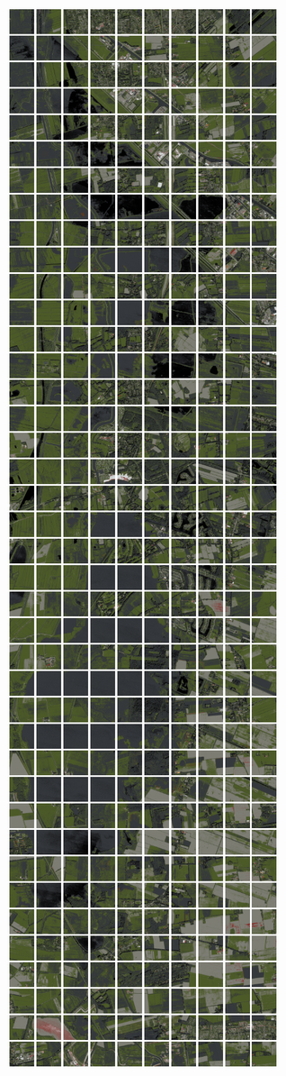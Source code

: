 <html>
<div>
<img src="https://github.com/HakkaTjakka/NL_TILE_MAP/blob/main/18/648/-1064/r.6480.-10640.png" height="44" width="44">
<img src="https://github.com/HakkaTjakka/NL_TILE_MAP/blob/main/18/648/-1064/r.6481.-10640.png" height="44" width="44">
<img src="https://github.com/HakkaTjakka/NL_TILE_MAP/blob/main/18/648/-1064/r.6482.-10640.png" height="44" width="44">
<img src="https://github.com/HakkaTjakka/NL_TILE_MAP/blob/main/18/648/-1064/r.6483.-10640.png" height="44" width="44">
<img src="https://github.com/HakkaTjakka/NL_TILE_MAP/blob/main/18/648/-1064/r.6484.-10640.png" height="44" width="44">
<img src="https://github.com/HakkaTjakka/NL_TILE_MAP/blob/main/18/648/-1064/r.6485.-10640.png" height="44" width="44">
<img src="https://github.com/HakkaTjakka/NL_TILE_MAP/blob/main/18/648/-1064/r.6486.-10640.png" height="44" width="44">
<img src="https://github.com/HakkaTjakka/NL_TILE_MAP/blob/main/18/648/-1064/r.6487.-10640.png" height="44" width="44">
<img src="https://github.com/HakkaTjakka/NL_TILE_MAP/blob/main/18/648/-1064/r.6488.-10640.png" height="44" width="44">
<img src="https://github.com/HakkaTjakka/NL_TILE_MAP/blob/main/18/648/-1064/r.6489.-10640.png" height="44" width="44">
<img src="https://github.com/HakkaTjakka/NL_TILE_MAP/blob/main/18/649/-1064/r.6490.-10640.png" height="44" width="44">
<img src="https://github.com/HakkaTjakka/NL_TILE_MAP/blob/main/18/649/-1064/r.6491.-10640.png" height="44" width="44">
<img src="https://github.com/HakkaTjakka/NL_TILE_MAP/blob/main/18/649/-1064/r.6492.-10640.png" height="44" width="44">
<img src="https://github.com/HakkaTjakka/NL_TILE_MAP/blob/main/18/649/-1064/r.6493.-10640.png" height="44" width="44">
<img src="https://github.com/HakkaTjakka/NL_TILE_MAP/blob/main/18/649/-1064/r.6494.-10640.png" height="44" width="44">
<img src="https://github.com/HakkaTjakka/NL_TILE_MAP/blob/main/18/649/-1064/r.6495.-10640.png" height="44" width="44">
<img src="https://github.com/HakkaTjakka/NL_TILE_MAP/blob/main/18/649/-1064/r.6496.-10640.png" height="44" width="44">
<img src="https://github.com/HakkaTjakka/NL_TILE_MAP/blob/main/18/649/-1064/r.6497.-10640.png" height="44" width="44">
<img src="https://github.com/HakkaTjakka/NL_TILE_MAP/blob/main/18/649/-1064/r.6498.-10640.png" height="44" width="44">
<img src="https://github.com/HakkaTjakka/NL_TILE_MAP/blob/main/18/649/-1064/r.6499.-10640.png" height="44" width="44">
<br>
<img src="https://github.com/HakkaTjakka/NL_TILE_MAP/blob/main/18/648/-1064/r.6480.-10639.png" height="44" width="44">
<img src="https://github.com/HakkaTjakka/NL_TILE_MAP/blob/main/18/648/-1064/r.6481.-10639.png" height="44" width="44">
<img src="https://github.com/HakkaTjakka/NL_TILE_MAP/blob/main/18/648/-1064/r.6482.-10639.png" height="44" width="44">
<img src="https://github.com/HakkaTjakka/NL_TILE_MAP/blob/main/18/648/-1064/r.6483.-10639.png" height="44" width="44">
<img src="https://github.com/HakkaTjakka/NL_TILE_MAP/blob/main/18/648/-1064/r.6484.-10639.png" height="44" width="44">
<img src="https://github.com/HakkaTjakka/NL_TILE_MAP/blob/main/18/648/-1064/r.6485.-10639.png" height="44" width="44">
<img src="https://github.com/HakkaTjakka/NL_TILE_MAP/blob/main/18/648/-1064/r.6486.-10639.png" height="44" width="44">
<img src="https://github.com/HakkaTjakka/NL_TILE_MAP/blob/main/18/648/-1064/r.6487.-10639.png" height="44" width="44">
<img src="https://github.com/HakkaTjakka/NL_TILE_MAP/blob/main/18/648/-1064/r.6488.-10639.png" height="44" width="44">
<img src="https://github.com/HakkaTjakka/NL_TILE_MAP/blob/main/18/648/-1064/r.6489.-10639.png" height="44" width="44">
<img src="https://github.com/HakkaTjakka/NL_TILE_MAP/blob/main/18/649/-1064/r.6490.-10639.png" height="44" width="44">
<img src="https://github.com/HakkaTjakka/NL_TILE_MAP/blob/main/18/649/-1064/r.6491.-10639.png" height="44" width="44">
<img src="https://github.com/HakkaTjakka/NL_TILE_MAP/blob/main/18/649/-1064/r.6492.-10639.png" height="44" width="44">
<img src="https://github.com/HakkaTjakka/NL_TILE_MAP/blob/main/18/649/-1064/r.6493.-10639.png" height="44" width="44">
<img src="https://github.com/HakkaTjakka/NL_TILE_MAP/blob/main/18/649/-1064/r.6494.-10639.png" height="44" width="44">
<img src="https://github.com/HakkaTjakka/NL_TILE_MAP/blob/main/18/649/-1064/r.6495.-10639.png" height="44" width="44">
<img src="https://github.com/HakkaTjakka/NL_TILE_MAP/blob/main/18/649/-1064/r.6496.-10639.png" height="44" width="44">
<img src="https://github.com/HakkaTjakka/NL_TILE_MAP/blob/main/18/649/-1064/r.6497.-10639.png" height="44" width="44">
<img src="https://github.com/HakkaTjakka/NL_TILE_MAP/blob/main/18/649/-1064/r.6498.-10639.png" height="44" width="44">
<img src="https://github.com/HakkaTjakka/NL_TILE_MAP/blob/main/18/649/-1064/r.6499.-10639.png" height="44" width="44">
<br>
<img src="https://github.com/HakkaTjakka/NL_TILE_MAP/blob/main/18/648/-1064/r.6480.-10638.png" height="44" width="44">
<img src="https://github.com/HakkaTjakka/NL_TILE_MAP/blob/main/18/648/-1064/r.6481.-10638.png" height="44" width="44">
<img src="https://github.com/HakkaTjakka/NL_TILE_MAP/blob/main/18/648/-1064/r.6482.-10638.png" height="44" width="44">
<img src="https://github.com/HakkaTjakka/NL_TILE_MAP/blob/main/18/648/-1064/r.6483.-10638.png" height="44" width="44">
<img src="https://github.com/HakkaTjakka/NL_TILE_MAP/blob/main/18/648/-1064/r.6484.-10638.png" height="44" width="44">
<img src="https://github.com/HakkaTjakka/NL_TILE_MAP/blob/main/18/648/-1064/r.6485.-10638.png" height="44" width="44">
<img src="https://github.com/HakkaTjakka/NL_TILE_MAP/blob/main/18/648/-1064/r.6486.-10638.png" height="44" width="44">
<img src="https://github.com/HakkaTjakka/NL_TILE_MAP/blob/main/18/648/-1064/r.6487.-10638.png" height="44" width="44">
<img src="https://github.com/HakkaTjakka/NL_TILE_MAP/blob/main/18/648/-1064/r.6488.-10638.png" height="44" width="44">
<img src="https://github.com/HakkaTjakka/NL_TILE_MAP/blob/main/18/648/-1064/r.6489.-10638.png" height="44" width="44">
<img src="https://github.com/HakkaTjakka/NL_TILE_MAP/blob/main/18/649/-1064/r.6490.-10638.png" height="44" width="44">
<img src="https://github.com/HakkaTjakka/NL_TILE_MAP/blob/main/18/649/-1064/r.6491.-10638.png" height="44" width="44">
<img src="https://github.com/HakkaTjakka/NL_TILE_MAP/blob/main/18/649/-1064/r.6492.-10638.png" height="44" width="44">
<img src="https://github.com/HakkaTjakka/NL_TILE_MAP/blob/main/18/649/-1064/r.6493.-10638.png" height="44" width="44">
<img src="https://github.com/HakkaTjakka/NL_TILE_MAP/blob/main/18/649/-1064/r.6494.-10638.png" height="44" width="44">
<img src="https://github.com/HakkaTjakka/NL_TILE_MAP/blob/main/18/649/-1064/r.6495.-10638.png" height="44" width="44">
<img src="https://github.com/HakkaTjakka/NL_TILE_MAP/blob/main/18/649/-1064/r.6496.-10638.png" height="44" width="44">
<img src="https://github.com/HakkaTjakka/NL_TILE_MAP/blob/main/18/649/-1064/r.6497.-10638.png" height="44" width="44">
<img src="https://github.com/HakkaTjakka/NL_TILE_MAP/blob/main/18/649/-1064/r.6498.-10638.png" height="44" width="44">
<img src="https://github.com/HakkaTjakka/NL_TILE_MAP/blob/main/18/649/-1064/r.6499.-10638.png" height="44" width="44">
<br>
<img src="https://github.com/HakkaTjakka/NL_TILE_MAP/blob/main/18/648/-1064/r.6480.-10637.png" height="44" width="44">
<img src="https://github.com/HakkaTjakka/NL_TILE_MAP/blob/main/18/648/-1064/r.6481.-10637.png" height="44" width="44">
<img src="https://github.com/HakkaTjakka/NL_TILE_MAP/blob/main/18/648/-1064/r.6482.-10637.png" height="44" width="44">
<img src="https://github.com/HakkaTjakka/NL_TILE_MAP/blob/main/18/648/-1064/r.6483.-10637.png" height="44" width="44">
<img src="https://github.com/HakkaTjakka/NL_TILE_MAP/blob/main/18/648/-1064/r.6484.-10637.png" height="44" width="44">
<img src="https://github.com/HakkaTjakka/NL_TILE_MAP/blob/main/18/648/-1064/r.6485.-10637.png" height="44" width="44">
<img src="https://github.com/HakkaTjakka/NL_TILE_MAP/blob/main/18/648/-1064/r.6486.-10637.png" height="44" width="44">
<img src="https://github.com/HakkaTjakka/NL_TILE_MAP/blob/main/18/648/-1064/r.6487.-10637.png" height="44" width="44">
<img src="https://github.com/HakkaTjakka/NL_TILE_MAP/blob/main/18/648/-1064/r.6488.-10637.png" height="44" width="44">
<img src="https://github.com/HakkaTjakka/NL_TILE_MAP/blob/main/18/648/-1064/r.6489.-10637.png" height="44" width="44">
<img src="https://github.com/HakkaTjakka/NL_TILE_MAP/blob/main/18/649/-1064/r.6490.-10637.png" height="44" width="44">
<img src="https://github.com/HakkaTjakka/NL_TILE_MAP/blob/main/18/649/-1064/r.6491.-10637.png" height="44" width="44">
<img src="https://github.com/HakkaTjakka/NL_TILE_MAP/blob/main/18/649/-1064/r.6492.-10637.png" height="44" width="44">
<img src="https://github.com/HakkaTjakka/NL_TILE_MAP/blob/main/18/649/-1064/r.6493.-10637.png" height="44" width="44">
<img src="https://github.com/HakkaTjakka/NL_TILE_MAP/blob/main/18/649/-1064/r.6494.-10637.png" height="44" width="44">
<img src="https://github.com/HakkaTjakka/NL_TILE_MAP/blob/main/18/649/-1064/r.6495.-10637.png" height="44" width="44">
<img src="https://github.com/HakkaTjakka/NL_TILE_MAP/blob/main/18/649/-1064/r.6496.-10637.png" height="44" width="44">
<img src="https://github.com/HakkaTjakka/NL_TILE_MAP/blob/main/18/649/-1064/r.6497.-10637.png" height="44" width="44">
<img src="https://github.com/HakkaTjakka/NL_TILE_MAP/blob/main/18/649/-1064/r.6498.-10637.png" height="44" width="44">
<img src="https://github.com/HakkaTjakka/NL_TILE_MAP/blob/main/18/649/-1064/r.6499.-10637.png" height="44" width="44">
<br>
<img src="https://github.com/HakkaTjakka/NL_TILE_MAP/blob/main/18/648/-1064/r.6480.-10636.png" height="44" width="44">
<img src="https://github.com/HakkaTjakka/NL_TILE_MAP/blob/main/18/648/-1064/r.6481.-10636.png" height="44" width="44">
<img src="https://github.com/HakkaTjakka/NL_TILE_MAP/blob/main/18/648/-1064/r.6482.-10636.png" height="44" width="44">
<img src="https://github.com/HakkaTjakka/NL_TILE_MAP/blob/main/18/648/-1064/r.6483.-10636.png" height="44" width="44">
<img src="https://github.com/HakkaTjakka/NL_TILE_MAP/blob/main/18/648/-1064/r.6484.-10636.png" height="44" width="44">
<img src="https://github.com/HakkaTjakka/NL_TILE_MAP/blob/main/18/648/-1064/r.6485.-10636.png" height="44" width="44">
<img src="https://github.com/HakkaTjakka/NL_TILE_MAP/blob/main/18/648/-1064/r.6486.-10636.png" height="44" width="44">
<img src="https://github.com/HakkaTjakka/NL_TILE_MAP/blob/main/18/648/-1064/r.6487.-10636.png" height="44" width="44">
<img src="https://github.com/HakkaTjakka/NL_TILE_MAP/blob/main/18/648/-1064/r.6488.-10636.png" height="44" width="44">
<img src="https://github.com/HakkaTjakka/NL_TILE_MAP/blob/main/18/648/-1064/r.6489.-10636.png" height="44" width="44">
<img src="https://github.com/HakkaTjakka/NL_TILE_MAP/blob/main/18/649/-1064/r.6490.-10636.png" height="44" width="44">
<img src="https://github.com/HakkaTjakka/NL_TILE_MAP/blob/main/18/649/-1064/r.6491.-10636.png" height="44" width="44">
<img src="https://github.com/HakkaTjakka/NL_TILE_MAP/blob/main/18/649/-1064/r.6492.-10636.png" height="44" width="44">
<img src="https://github.com/HakkaTjakka/NL_TILE_MAP/blob/main/18/649/-1064/r.6493.-10636.png" height="44" width="44">
<img src="https://github.com/HakkaTjakka/NL_TILE_MAP/blob/main/18/649/-1064/r.6494.-10636.png" height="44" width="44">
<img src="https://github.com/HakkaTjakka/NL_TILE_MAP/blob/main/18/649/-1064/r.6495.-10636.png" height="44" width="44">
<img src="https://github.com/HakkaTjakka/NL_TILE_MAP/blob/main/18/649/-1064/r.6496.-10636.png" height="44" width="44">
<img src="https://github.com/HakkaTjakka/NL_TILE_MAP/blob/main/18/649/-1064/r.6497.-10636.png" height="44" width="44">
<img src="https://github.com/HakkaTjakka/NL_TILE_MAP/blob/main/18/649/-1064/r.6498.-10636.png" height="44" width="44">
<img src="https://github.com/HakkaTjakka/NL_TILE_MAP/blob/main/18/649/-1064/r.6499.-10636.png" height="44" width="44">
<br>
<img src="https://github.com/HakkaTjakka/NL_TILE_MAP/blob/main/18/648/-1064/r.6480.-10635.png" height="44" width="44">
<img src="https://github.com/HakkaTjakka/NL_TILE_MAP/blob/main/18/648/-1064/r.6481.-10635.png" height="44" width="44">
<img src="https://github.com/HakkaTjakka/NL_TILE_MAP/blob/main/18/648/-1064/r.6482.-10635.png" height="44" width="44">
<img src="https://github.com/HakkaTjakka/NL_TILE_MAP/blob/main/18/648/-1064/r.6483.-10635.png" height="44" width="44">
<img src="https://github.com/HakkaTjakka/NL_TILE_MAP/blob/main/18/648/-1064/r.6484.-10635.png" height="44" width="44">
<img src="https://github.com/HakkaTjakka/NL_TILE_MAP/blob/main/18/648/-1064/r.6485.-10635.png" height="44" width="44">
<img src="https://github.com/HakkaTjakka/NL_TILE_MAP/blob/main/18/648/-1064/r.6486.-10635.png" height="44" width="44">
<img src="https://github.com/HakkaTjakka/NL_TILE_MAP/blob/main/18/648/-1064/r.6487.-10635.png" height="44" width="44">
<img src="https://github.com/HakkaTjakka/NL_TILE_MAP/blob/main/18/648/-1064/r.6488.-10635.png" height="44" width="44">
<img src="https://github.com/HakkaTjakka/NL_TILE_MAP/blob/main/18/648/-1064/r.6489.-10635.png" height="44" width="44">
<img src="https://github.com/HakkaTjakka/NL_TILE_MAP/blob/main/18/649/-1064/r.6490.-10635.png" height="44" width="44">
<img src="https://github.com/HakkaTjakka/NL_TILE_MAP/blob/main/18/649/-1064/r.6491.-10635.png" height="44" width="44">
<img src="https://github.com/HakkaTjakka/NL_TILE_MAP/blob/main/18/649/-1064/r.6492.-10635.png" height="44" width="44">
<img src="https://github.com/HakkaTjakka/NL_TILE_MAP/blob/main/18/649/-1064/r.6493.-10635.png" height="44" width="44">
<img src="https://github.com/HakkaTjakka/NL_TILE_MAP/blob/main/18/649/-1064/r.6494.-10635.png" height="44" width="44">
<img src="https://github.com/HakkaTjakka/NL_TILE_MAP/blob/main/18/649/-1064/r.6495.-10635.png" height="44" width="44">
<img src="https://github.com/HakkaTjakka/NL_TILE_MAP/blob/main/18/649/-1064/r.6496.-10635.png" height="44" width="44">
<img src="https://github.com/HakkaTjakka/NL_TILE_MAP/blob/main/18/649/-1064/r.6497.-10635.png" height="44" width="44">
<img src="https://github.com/HakkaTjakka/NL_TILE_MAP/blob/main/18/649/-1064/r.6498.-10635.png" height="44" width="44">
<img src="https://github.com/HakkaTjakka/NL_TILE_MAP/blob/main/18/649/-1064/r.6499.-10635.png" height="44" width="44">
<br>
<img src="https://github.com/HakkaTjakka/NL_TILE_MAP/blob/main/18/648/-1064/r.6480.-10634.png" height="44" width="44">
<img src="https://github.com/HakkaTjakka/NL_TILE_MAP/blob/main/18/648/-1064/r.6481.-10634.png" height="44" width="44">
<img src="https://github.com/HakkaTjakka/NL_TILE_MAP/blob/main/18/648/-1064/r.6482.-10634.png" height="44" width="44">
<img src="https://github.com/HakkaTjakka/NL_TILE_MAP/blob/main/18/648/-1064/r.6483.-10634.png" height="44" width="44">
<img src="https://github.com/HakkaTjakka/NL_TILE_MAP/blob/main/18/648/-1064/r.6484.-10634.png" height="44" width="44">
<img src="https://github.com/HakkaTjakka/NL_TILE_MAP/blob/main/18/648/-1064/r.6485.-10634.png" height="44" width="44">
<img src="https://github.com/HakkaTjakka/NL_TILE_MAP/blob/main/18/648/-1064/r.6486.-10634.png" height="44" width="44">
<img src="https://github.com/HakkaTjakka/NL_TILE_MAP/blob/main/18/648/-1064/r.6487.-10634.png" height="44" width="44">
<img src="https://github.com/HakkaTjakka/NL_TILE_MAP/blob/main/18/648/-1064/r.6488.-10634.png" height="44" width="44">
<img src="https://github.com/HakkaTjakka/NL_TILE_MAP/blob/main/18/648/-1064/r.6489.-10634.png" height="44" width="44">
<img src="https://github.com/HakkaTjakka/NL_TILE_MAP/blob/main/18/649/-1064/r.6490.-10634.png" height="44" width="44">
<img src="https://github.com/HakkaTjakka/NL_TILE_MAP/blob/main/18/649/-1064/r.6491.-10634.png" height="44" width="44">
<img src="https://github.com/HakkaTjakka/NL_TILE_MAP/blob/main/18/649/-1064/r.6492.-10634.png" height="44" width="44">
<img src="https://github.com/HakkaTjakka/NL_TILE_MAP/blob/main/18/649/-1064/r.6493.-10634.png" height="44" width="44">
<img src="https://github.com/HakkaTjakka/NL_TILE_MAP/blob/main/18/649/-1064/r.6494.-10634.png" height="44" width="44">
<img src="https://github.com/HakkaTjakka/NL_TILE_MAP/blob/main/18/649/-1064/r.6495.-10634.png" height="44" width="44">
<img src="https://github.com/HakkaTjakka/NL_TILE_MAP/blob/main/18/649/-1064/r.6496.-10634.png" height="44" width="44">
<img src="https://github.com/HakkaTjakka/NL_TILE_MAP/blob/main/18/649/-1064/r.6497.-10634.png" height="44" width="44">
<img src="https://github.com/HakkaTjakka/NL_TILE_MAP/blob/main/18/649/-1064/r.6498.-10634.png" height="44" width="44">
<img src="https://github.com/HakkaTjakka/NL_TILE_MAP/blob/main/18/649/-1064/r.6499.-10634.png" height="44" width="44">
<br>
<img src="https://github.com/HakkaTjakka/NL_TILE_MAP/blob/main/18/648/-1064/r.6480.-10633.png" height="44" width="44">
<img src="https://github.com/HakkaTjakka/NL_TILE_MAP/blob/main/18/648/-1064/r.6481.-10633.png" height="44" width="44">
<img src="https://github.com/HakkaTjakka/NL_TILE_MAP/blob/main/18/648/-1064/r.6482.-10633.png" height="44" width="44">
<img src="https://github.com/HakkaTjakka/NL_TILE_MAP/blob/main/18/648/-1064/r.6483.-10633.png" height="44" width="44">
<img src="https://github.com/HakkaTjakka/NL_TILE_MAP/blob/main/18/648/-1064/r.6484.-10633.png" height="44" width="44">
<img src="https://github.com/HakkaTjakka/NL_TILE_MAP/blob/main/18/648/-1064/r.6485.-10633.png" height="44" width="44">
<img src="https://github.com/HakkaTjakka/NL_TILE_MAP/blob/main/18/648/-1064/r.6486.-10633.png" height="44" width="44">
<img src="https://github.com/HakkaTjakka/NL_TILE_MAP/blob/main/18/648/-1064/r.6487.-10633.png" height="44" width="44">
<img src="https://github.com/HakkaTjakka/NL_TILE_MAP/blob/main/18/648/-1064/r.6488.-10633.png" height="44" width="44">
<img src="https://github.com/HakkaTjakka/NL_TILE_MAP/blob/main/18/648/-1064/r.6489.-10633.png" height="44" width="44">
<img src="https://github.com/HakkaTjakka/NL_TILE_MAP/blob/main/18/649/-1064/r.6490.-10633.png" height="44" width="44">
<img src="https://github.com/HakkaTjakka/NL_TILE_MAP/blob/main/18/649/-1064/r.6491.-10633.png" height="44" width="44">
<img src="https://github.com/HakkaTjakka/NL_TILE_MAP/blob/main/18/649/-1064/r.6492.-10633.png" height="44" width="44">
<img src="https://github.com/HakkaTjakka/NL_TILE_MAP/blob/main/18/649/-1064/r.6493.-10633.png" height="44" width="44">
<img src="https://github.com/HakkaTjakka/NL_TILE_MAP/blob/main/18/649/-1064/r.6494.-10633.png" height="44" width="44">
<img src="https://github.com/HakkaTjakka/NL_TILE_MAP/blob/main/18/649/-1064/r.6495.-10633.png" height="44" width="44">
<img src="https://github.com/HakkaTjakka/NL_TILE_MAP/blob/main/18/649/-1064/r.6496.-10633.png" height="44" width="44">
<img src="https://github.com/HakkaTjakka/NL_TILE_MAP/blob/main/18/649/-1064/r.6497.-10633.png" height="44" width="44">
<img src="https://github.com/HakkaTjakka/NL_TILE_MAP/blob/main/18/649/-1064/r.6498.-10633.png" height="44" width="44">
<img src="https://github.com/HakkaTjakka/NL_TILE_MAP/blob/main/18/649/-1064/r.6499.-10633.png" height="44" width="44">
<br>
<img src="https://github.com/HakkaTjakka/NL_TILE_MAP/blob/main/18/648/-1064/r.6480.-10632.png" height="44" width="44">
<img src="https://github.com/HakkaTjakka/NL_TILE_MAP/blob/main/18/648/-1064/r.6481.-10632.png" height="44" width="44">
<img src="https://github.com/HakkaTjakka/NL_TILE_MAP/blob/main/18/648/-1064/r.6482.-10632.png" height="44" width="44">
<img src="https://github.com/HakkaTjakka/NL_TILE_MAP/blob/main/18/648/-1064/r.6483.-10632.png" height="44" width="44">
<img src="https://github.com/HakkaTjakka/NL_TILE_MAP/blob/main/18/648/-1064/r.6484.-10632.png" height="44" width="44">
<img src="https://github.com/HakkaTjakka/NL_TILE_MAP/blob/main/18/648/-1064/r.6485.-10632.png" height="44" width="44">
<img src="https://github.com/HakkaTjakka/NL_TILE_MAP/blob/main/18/648/-1064/r.6486.-10632.png" height="44" width="44">
<img src="https://github.com/HakkaTjakka/NL_TILE_MAP/blob/main/18/648/-1064/r.6487.-10632.png" height="44" width="44">
<img src="https://github.com/HakkaTjakka/NL_TILE_MAP/blob/main/18/648/-1064/r.6488.-10632.png" height="44" width="44">
<img src="https://github.com/HakkaTjakka/NL_TILE_MAP/blob/main/18/648/-1064/r.6489.-10632.png" height="44" width="44">
<img src="https://github.com/HakkaTjakka/NL_TILE_MAP/blob/main/18/649/-1064/r.6490.-10632.png" height="44" width="44">
<img src="https://github.com/HakkaTjakka/NL_TILE_MAP/blob/main/18/649/-1064/r.6491.-10632.png" height="44" width="44">
<img src="https://github.com/HakkaTjakka/NL_TILE_MAP/blob/main/18/649/-1064/r.6492.-10632.png" height="44" width="44">
<img src="https://github.com/HakkaTjakka/NL_TILE_MAP/blob/main/18/649/-1064/r.6493.-10632.png" height="44" width="44">
<img src="https://github.com/HakkaTjakka/NL_TILE_MAP/blob/main/18/649/-1064/r.6494.-10632.png" height="44" width="44">
<img src="https://github.com/HakkaTjakka/NL_TILE_MAP/blob/main/18/649/-1064/r.6495.-10632.png" height="44" width="44">
<img src="https://github.com/HakkaTjakka/NL_TILE_MAP/blob/main/18/649/-1064/r.6496.-10632.png" height="44" width="44">
<img src="https://github.com/HakkaTjakka/NL_TILE_MAP/blob/main/18/649/-1064/r.6497.-10632.png" height="44" width="44">
<img src="https://github.com/HakkaTjakka/NL_TILE_MAP/blob/main/18/649/-1064/r.6498.-10632.png" height="44" width="44">
<img src="https://github.com/HakkaTjakka/NL_TILE_MAP/blob/main/18/649/-1064/r.6499.-10632.png" height="44" width="44">
<br>
<img src="https://github.com/HakkaTjakka/NL_TILE_MAP/blob/main/18/648/-1064/r.6480.-10631.png" height="44" width="44">
<img src="https://github.com/HakkaTjakka/NL_TILE_MAP/blob/main/18/648/-1064/r.6481.-10631.png" height="44" width="44">
<img src="https://github.com/HakkaTjakka/NL_TILE_MAP/blob/main/18/648/-1064/r.6482.-10631.png" height="44" width="44">
<img src="https://github.com/HakkaTjakka/NL_TILE_MAP/blob/main/18/648/-1064/r.6483.-10631.png" height="44" width="44">
<img src="https://github.com/HakkaTjakka/NL_TILE_MAP/blob/main/18/648/-1064/r.6484.-10631.png" height="44" width="44">
<img src="https://github.com/HakkaTjakka/NL_TILE_MAP/blob/main/18/648/-1064/r.6485.-10631.png" height="44" width="44">
<img src="https://github.com/HakkaTjakka/NL_TILE_MAP/blob/main/18/648/-1064/r.6486.-10631.png" height="44" width="44">
<img src="https://github.com/HakkaTjakka/NL_TILE_MAP/blob/main/18/648/-1064/r.6487.-10631.png" height="44" width="44">
<img src="https://github.com/HakkaTjakka/NL_TILE_MAP/blob/main/18/648/-1064/r.6488.-10631.png" height="44" width="44">
<img src="https://github.com/HakkaTjakka/NL_TILE_MAP/blob/main/18/648/-1064/r.6489.-10631.png" height="44" width="44">
<img src="https://github.com/HakkaTjakka/NL_TILE_MAP/blob/main/18/649/-1064/r.6490.-10631.png" height="44" width="44">
<img src="https://github.com/HakkaTjakka/NL_TILE_MAP/blob/main/18/649/-1064/r.6491.-10631.png" height="44" width="44">
<img src="https://github.com/HakkaTjakka/NL_TILE_MAP/blob/main/18/649/-1064/r.6492.-10631.png" height="44" width="44">
<img src="https://github.com/HakkaTjakka/NL_TILE_MAP/blob/main/18/649/-1064/r.6493.-10631.png" height="44" width="44">
<img src="https://github.com/HakkaTjakka/NL_TILE_MAP/blob/main/18/649/-1064/r.6494.-10631.png" height="44" width="44">
<img src="https://github.com/HakkaTjakka/NL_TILE_MAP/blob/main/18/649/-1064/r.6495.-10631.png" height="44" width="44">
<img src="https://github.com/HakkaTjakka/NL_TILE_MAP/blob/main/18/649/-1064/r.6496.-10631.png" height="44" width="44">
<img src="https://github.com/HakkaTjakka/NL_TILE_MAP/blob/main/18/649/-1064/r.6497.-10631.png" height="44" width="44">
<img src="https://github.com/HakkaTjakka/NL_TILE_MAP/blob/main/18/649/-1064/r.6498.-10631.png" height="44" width="44">
<img src="https://github.com/HakkaTjakka/NL_TILE_MAP/blob/main/18/649/-1064/r.6499.-10631.png" height="44" width="44">
<br>
<img src="https://github.com/HakkaTjakka/NL_TILE_MAP/blob/main/18/648/-1063/r.6480.-10630.png" height="44" width="44">
<img src="https://github.com/HakkaTjakka/NL_TILE_MAP/blob/main/18/648/-1063/r.6481.-10630.png" height="44" width="44">
<img src="https://github.com/HakkaTjakka/NL_TILE_MAP/blob/main/18/648/-1063/r.6482.-10630.png" height="44" width="44">
<img src="https://github.com/HakkaTjakka/NL_TILE_MAP/blob/main/18/648/-1063/r.6483.-10630.png" height="44" width="44">
<img src="https://github.com/HakkaTjakka/NL_TILE_MAP/blob/main/18/648/-1063/r.6484.-10630.png" height="44" width="44">
<img src="https://github.com/HakkaTjakka/NL_TILE_MAP/blob/main/18/648/-1063/r.6485.-10630.png" height="44" width="44">
<img src="https://github.com/HakkaTjakka/NL_TILE_MAP/blob/main/18/648/-1063/r.6486.-10630.png" height="44" width="44">
<img src="https://github.com/HakkaTjakka/NL_TILE_MAP/blob/main/18/648/-1063/r.6487.-10630.png" height="44" width="44">
<img src="https://github.com/HakkaTjakka/NL_TILE_MAP/blob/main/18/648/-1063/r.6488.-10630.png" height="44" width="44">
<img src="https://github.com/HakkaTjakka/NL_TILE_MAP/blob/main/18/648/-1063/r.6489.-10630.png" height="44" width="44">
<img src="https://github.com/HakkaTjakka/NL_TILE_MAP/blob/main/18/649/-1063/r.6490.-10630.png" height="44" width="44">
<img src="https://github.com/HakkaTjakka/NL_TILE_MAP/blob/main/18/649/-1063/r.6491.-10630.png" height="44" width="44">
<img src="https://github.com/HakkaTjakka/NL_TILE_MAP/blob/main/18/649/-1063/r.6492.-10630.png" height="44" width="44">
<img src="https://github.com/HakkaTjakka/NL_TILE_MAP/blob/main/18/649/-1063/r.6493.-10630.png" height="44" width="44">
<img src="https://github.com/HakkaTjakka/NL_TILE_MAP/blob/main/18/649/-1063/r.6494.-10630.png" height="44" width="44">
<img src="https://github.com/HakkaTjakka/NL_TILE_MAP/blob/main/18/649/-1063/r.6495.-10630.png" height="44" width="44">
<img src="https://github.com/HakkaTjakka/NL_TILE_MAP/blob/main/18/649/-1063/r.6496.-10630.png" height="44" width="44">
<img src="https://github.com/HakkaTjakka/NL_TILE_MAP/blob/main/18/649/-1063/r.6497.-10630.png" height="44" width="44">
<img src="https://github.com/HakkaTjakka/NL_TILE_MAP/blob/main/18/649/-1063/r.6498.-10630.png" height="44" width="44">
<img src="https://github.com/HakkaTjakka/NL_TILE_MAP/blob/main/18/649/-1063/r.6499.-10630.png" height="44" width="44">
<br>
<img src="https://github.com/HakkaTjakka/NL_TILE_MAP/blob/main/18/648/-1063/r.6480.-10629.png" height="44" width="44">
<img src="https://github.com/HakkaTjakka/NL_TILE_MAP/blob/main/18/648/-1063/r.6481.-10629.png" height="44" width="44">
<img src="https://github.com/HakkaTjakka/NL_TILE_MAP/blob/main/18/648/-1063/r.6482.-10629.png" height="44" width="44">
<img src="https://github.com/HakkaTjakka/NL_TILE_MAP/blob/main/18/648/-1063/r.6483.-10629.png" height="44" width="44">
<img src="https://github.com/HakkaTjakka/NL_TILE_MAP/blob/main/18/648/-1063/r.6484.-10629.png" height="44" width="44">
<img src="https://github.com/HakkaTjakka/NL_TILE_MAP/blob/main/18/648/-1063/r.6485.-10629.png" height="44" width="44">
<img src="https://github.com/HakkaTjakka/NL_TILE_MAP/blob/main/18/648/-1063/r.6486.-10629.png" height="44" width="44">
<img src="https://github.com/HakkaTjakka/NL_TILE_MAP/blob/main/18/648/-1063/r.6487.-10629.png" height="44" width="44">
<img src="https://github.com/HakkaTjakka/NL_TILE_MAP/blob/main/18/648/-1063/r.6488.-10629.png" height="44" width="44">
<img src="https://github.com/HakkaTjakka/NL_TILE_MAP/blob/main/18/648/-1063/r.6489.-10629.png" height="44" width="44">
<img src="https://github.com/HakkaTjakka/NL_TILE_MAP/blob/main/18/649/-1063/r.6490.-10629.png" height="44" width="44">
<img src="https://github.com/HakkaTjakka/NL_TILE_MAP/blob/main/18/649/-1063/r.6491.-10629.png" height="44" width="44">
<img src="https://github.com/HakkaTjakka/NL_TILE_MAP/blob/main/18/649/-1063/r.6492.-10629.png" height="44" width="44">
<img src="https://github.com/HakkaTjakka/NL_TILE_MAP/blob/main/18/649/-1063/r.6493.-10629.png" height="44" width="44">
<img src="https://github.com/HakkaTjakka/NL_TILE_MAP/blob/main/18/649/-1063/r.6494.-10629.png" height="44" width="44">
<img src="https://github.com/HakkaTjakka/NL_TILE_MAP/blob/main/18/649/-1063/r.6495.-10629.png" height="44" width="44">
<img src="https://github.com/HakkaTjakka/NL_TILE_MAP/blob/main/18/649/-1063/r.6496.-10629.png" height="44" width="44">
<img src="https://github.com/HakkaTjakka/NL_TILE_MAP/blob/main/18/649/-1063/r.6497.-10629.png" height="44" width="44">
<img src="https://github.com/HakkaTjakka/NL_TILE_MAP/blob/main/18/649/-1063/r.6498.-10629.png" height="44" width="44">
<img src="https://github.com/HakkaTjakka/NL_TILE_MAP/blob/main/18/649/-1063/r.6499.-10629.png" height="44" width="44">
<br>
<img src="https://github.com/HakkaTjakka/NL_TILE_MAP/blob/main/18/648/-1063/r.6480.-10628.png" height="44" width="44">
<img src="https://github.com/HakkaTjakka/NL_TILE_MAP/blob/main/18/648/-1063/r.6481.-10628.png" height="44" width="44">
<img src="https://github.com/HakkaTjakka/NL_TILE_MAP/blob/main/18/648/-1063/r.6482.-10628.png" height="44" width="44">
<img src="https://github.com/HakkaTjakka/NL_TILE_MAP/blob/main/18/648/-1063/r.6483.-10628.png" height="44" width="44">
<img src="https://github.com/HakkaTjakka/NL_TILE_MAP/blob/main/18/648/-1063/r.6484.-10628.png" height="44" width="44">
<img src="https://github.com/HakkaTjakka/NL_TILE_MAP/blob/main/18/648/-1063/r.6485.-10628.png" height="44" width="44">
<img src="https://github.com/HakkaTjakka/NL_TILE_MAP/blob/main/18/648/-1063/r.6486.-10628.png" height="44" width="44">
<img src="https://github.com/HakkaTjakka/NL_TILE_MAP/blob/main/18/648/-1063/r.6487.-10628.png" height="44" width="44">
<img src="https://github.com/HakkaTjakka/NL_TILE_MAP/blob/main/18/648/-1063/r.6488.-10628.png" height="44" width="44">
<img src="https://github.com/HakkaTjakka/NL_TILE_MAP/blob/main/18/648/-1063/r.6489.-10628.png" height="44" width="44">
<img src="https://github.com/HakkaTjakka/NL_TILE_MAP/blob/main/18/649/-1063/r.6490.-10628.png" height="44" width="44">
<img src="https://github.com/HakkaTjakka/NL_TILE_MAP/blob/main/18/649/-1063/r.6491.-10628.png" height="44" width="44">
<img src="https://github.com/HakkaTjakka/NL_TILE_MAP/blob/main/18/649/-1063/r.6492.-10628.png" height="44" width="44">
<img src="https://github.com/HakkaTjakka/NL_TILE_MAP/blob/main/18/649/-1063/r.6493.-10628.png" height="44" width="44">
<img src="https://github.com/HakkaTjakka/NL_TILE_MAP/blob/main/18/649/-1063/r.6494.-10628.png" height="44" width="44">
<img src="https://github.com/HakkaTjakka/NL_TILE_MAP/blob/main/18/649/-1063/r.6495.-10628.png" height="44" width="44">
<img src="https://github.com/HakkaTjakka/NL_TILE_MAP/blob/main/18/649/-1063/r.6496.-10628.png" height="44" width="44">
<img src="https://github.com/HakkaTjakka/NL_TILE_MAP/blob/main/18/649/-1063/r.6497.-10628.png" height="44" width="44">
<img src="https://github.com/HakkaTjakka/NL_TILE_MAP/blob/main/18/649/-1063/r.6498.-10628.png" height="44" width="44">
<img src="https://github.com/HakkaTjakka/NL_TILE_MAP/blob/main/18/649/-1063/r.6499.-10628.png" height="44" width="44">
<br>
<img src="https://github.com/HakkaTjakka/NL_TILE_MAP/blob/main/18/648/-1063/r.6480.-10627.png" height="44" width="44">
<img src="https://github.com/HakkaTjakka/NL_TILE_MAP/blob/main/18/648/-1063/r.6481.-10627.png" height="44" width="44">
<img src="https://github.com/HakkaTjakka/NL_TILE_MAP/blob/main/18/648/-1063/r.6482.-10627.png" height="44" width="44">
<img src="https://github.com/HakkaTjakka/NL_TILE_MAP/blob/main/18/648/-1063/r.6483.-10627.png" height="44" width="44">
<img src="https://github.com/HakkaTjakka/NL_TILE_MAP/blob/main/18/648/-1063/r.6484.-10627.png" height="44" width="44">
<img src="https://github.com/HakkaTjakka/NL_TILE_MAP/blob/main/18/648/-1063/r.6485.-10627.png" height="44" width="44">
<img src="https://github.com/HakkaTjakka/NL_TILE_MAP/blob/main/18/648/-1063/r.6486.-10627.png" height="44" width="44">
<img src="https://github.com/HakkaTjakka/NL_TILE_MAP/blob/main/18/648/-1063/r.6487.-10627.png" height="44" width="44">
<img src="https://github.com/HakkaTjakka/NL_TILE_MAP/blob/main/18/648/-1063/r.6488.-10627.png" height="44" width="44">
<img src="https://github.com/HakkaTjakka/NL_TILE_MAP/blob/main/18/648/-1063/r.6489.-10627.png" height="44" width="44">
<img src="https://github.com/HakkaTjakka/NL_TILE_MAP/blob/main/18/649/-1063/r.6490.-10627.png" height="44" width="44">
<img src="https://github.com/HakkaTjakka/NL_TILE_MAP/blob/main/18/649/-1063/r.6491.-10627.png" height="44" width="44">
<img src="https://github.com/HakkaTjakka/NL_TILE_MAP/blob/main/18/649/-1063/r.6492.-10627.png" height="44" width="44">
<img src="https://github.com/HakkaTjakka/NL_TILE_MAP/blob/main/18/649/-1063/r.6493.-10627.png" height="44" width="44">
<img src="https://github.com/HakkaTjakka/NL_TILE_MAP/blob/main/18/649/-1063/r.6494.-10627.png" height="44" width="44">
<img src="https://github.com/HakkaTjakka/NL_TILE_MAP/blob/main/18/649/-1063/r.6495.-10627.png" height="44" width="44">
<img src="https://github.com/HakkaTjakka/NL_TILE_MAP/blob/main/18/649/-1063/r.6496.-10627.png" height="44" width="44">
<img src="https://github.com/HakkaTjakka/NL_TILE_MAP/blob/main/18/649/-1063/r.6497.-10627.png" height="44" width="44">
<img src="https://github.com/HakkaTjakka/NL_TILE_MAP/blob/main/18/649/-1063/r.6498.-10627.png" height="44" width="44">
<img src="https://github.com/HakkaTjakka/NL_TILE_MAP/blob/main/18/649/-1063/r.6499.-10627.png" height="44" width="44">
<br>
<img src="https://github.com/HakkaTjakka/NL_TILE_MAP/blob/main/18/648/-1063/r.6480.-10626.png" height="44" width="44">
<img src="https://github.com/HakkaTjakka/NL_TILE_MAP/blob/main/18/648/-1063/r.6481.-10626.png" height="44" width="44">
<img src="https://github.com/HakkaTjakka/NL_TILE_MAP/blob/main/18/648/-1063/r.6482.-10626.png" height="44" width="44">
<img src="https://github.com/HakkaTjakka/NL_TILE_MAP/blob/main/18/648/-1063/r.6483.-10626.png" height="44" width="44">
<img src="https://github.com/HakkaTjakka/NL_TILE_MAP/blob/main/18/648/-1063/r.6484.-10626.png" height="44" width="44">
<img src="https://github.com/HakkaTjakka/NL_TILE_MAP/blob/main/18/648/-1063/r.6485.-10626.png" height="44" width="44">
<img src="https://github.com/HakkaTjakka/NL_TILE_MAP/blob/main/18/648/-1063/r.6486.-10626.png" height="44" width="44">
<img src="https://github.com/HakkaTjakka/NL_TILE_MAP/blob/main/18/648/-1063/r.6487.-10626.png" height="44" width="44">
<img src="https://github.com/HakkaTjakka/NL_TILE_MAP/blob/main/18/648/-1063/r.6488.-10626.png" height="44" width="44">
<img src="https://github.com/HakkaTjakka/NL_TILE_MAP/blob/main/18/648/-1063/r.6489.-10626.png" height="44" width="44">
<img src="https://github.com/HakkaTjakka/NL_TILE_MAP/blob/main/18/649/-1063/r.6490.-10626.png" height="44" width="44">
<img src="https://github.com/HakkaTjakka/NL_TILE_MAP/blob/main/18/649/-1063/r.6491.-10626.png" height="44" width="44">
<img src="https://github.com/HakkaTjakka/NL_TILE_MAP/blob/main/18/649/-1063/r.6492.-10626.png" height="44" width="44">
<img src="https://github.com/HakkaTjakka/NL_TILE_MAP/blob/main/18/649/-1063/r.6493.-10626.png" height="44" width="44">
<img src="https://github.com/HakkaTjakka/NL_TILE_MAP/blob/main/18/649/-1063/r.6494.-10626.png" height="44" width="44">
<img src="https://github.com/HakkaTjakka/NL_TILE_MAP/blob/main/18/649/-1063/r.6495.-10626.png" height="44" width="44">
<img src="https://github.com/HakkaTjakka/NL_TILE_MAP/blob/main/18/649/-1063/r.6496.-10626.png" height="44" width="44">
<img src="https://github.com/HakkaTjakka/NL_TILE_MAP/blob/main/18/649/-1063/r.6497.-10626.png" height="44" width="44">
<img src="https://github.com/HakkaTjakka/NL_TILE_MAP/blob/main/18/649/-1063/r.6498.-10626.png" height="44" width="44">
<img src="https://github.com/HakkaTjakka/NL_TILE_MAP/blob/main/18/649/-1063/r.6499.-10626.png" height="44" width="44">
<br>
<img src="https://github.com/HakkaTjakka/NL_TILE_MAP/blob/main/18/648/-1063/r.6480.-10625.png" height="44" width="44">
<img src="https://github.com/HakkaTjakka/NL_TILE_MAP/blob/main/18/648/-1063/r.6481.-10625.png" height="44" width="44">
<img src="https://github.com/HakkaTjakka/NL_TILE_MAP/blob/main/18/648/-1063/r.6482.-10625.png" height="44" width="44">
<img src="https://github.com/HakkaTjakka/NL_TILE_MAP/blob/main/18/648/-1063/r.6483.-10625.png" height="44" width="44">
<img src="https://github.com/HakkaTjakka/NL_TILE_MAP/blob/main/18/648/-1063/r.6484.-10625.png" height="44" width="44">
<img src="https://github.com/HakkaTjakka/NL_TILE_MAP/blob/main/18/648/-1063/r.6485.-10625.png" height="44" width="44">
<img src="https://github.com/HakkaTjakka/NL_TILE_MAP/blob/main/18/648/-1063/r.6486.-10625.png" height="44" width="44">
<img src="https://github.com/HakkaTjakka/NL_TILE_MAP/blob/main/18/648/-1063/r.6487.-10625.png" height="44" width="44">
<img src="https://github.com/HakkaTjakka/NL_TILE_MAP/blob/main/18/648/-1063/r.6488.-10625.png" height="44" width="44">
<img src="https://github.com/HakkaTjakka/NL_TILE_MAP/blob/main/18/648/-1063/r.6489.-10625.png" height="44" width="44">
<img src="https://github.com/HakkaTjakka/NL_TILE_MAP/blob/main/18/649/-1063/r.6490.-10625.png" height="44" width="44">
<img src="https://github.com/HakkaTjakka/NL_TILE_MAP/blob/main/18/649/-1063/r.6491.-10625.png" height="44" width="44">
<img src="https://github.com/HakkaTjakka/NL_TILE_MAP/blob/main/18/649/-1063/r.6492.-10625.png" height="44" width="44">
<img src="https://github.com/HakkaTjakka/NL_TILE_MAP/blob/main/18/649/-1063/r.6493.-10625.png" height="44" width="44">
<img src="https://github.com/HakkaTjakka/NL_TILE_MAP/blob/main/18/649/-1063/r.6494.-10625.png" height="44" width="44">
<img src="https://github.com/HakkaTjakka/NL_TILE_MAP/blob/main/18/649/-1063/r.6495.-10625.png" height="44" width="44">
<img src="https://github.com/HakkaTjakka/NL_TILE_MAP/blob/main/18/649/-1063/r.6496.-10625.png" height="44" width="44">
<img src="https://github.com/HakkaTjakka/NL_TILE_MAP/blob/main/18/649/-1063/r.6497.-10625.png" height="44" width="44">
<img src="https://github.com/HakkaTjakka/NL_TILE_MAP/blob/main/18/649/-1063/r.6498.-10625.png" height="44" width="44">
<img src="https://github.com/HakkaTjakka/NL_TILE_MAP/blob/main/18/649/-1063/r.6499.-10625.png" height="44" width="44">
<br>
<img src="https://github.com/HakkaTjakka/NL_TILE_MAP/blob/main/18/648/-1063/r.6480.-10624.png" height="44" width="44">
<img src="https://github.com/HakkaTjakka/NL_TILE_MAP/blob/main/18/648/-1063/r.6481.-10624.png" height="44" width="44">
<img src="https://github.com/HakkaTjakka/NL_TILE_MAP/blob/main/18/648/-1063/r.6482.-10624.png" height="44" width="44">
<img src="https://github.com/HakkaTjakka/NL_TILE_MAP/blob/main/18/648/-1063/r.6483.-10624.png" height="44" width="44">
<img src="https://github.com/HakkaTjakka/NL_TILE_MAP/blob/main/18/648/-1063/r.6484.-10624.png" height="44" width="44">
<img src="https://github.com/HakkaTjakka/NL_TILE_MAP/blob/main/18/648/-1063/r.6485.-10624.png" height="44" width="44">
<img src="https://github.com/HakkaTjakka/NL_TILE_MAP/blob/main/18/648/-1063/r.6486.-10624.png" height="44" width="44">
<img src="https://github.com/HakkaTjakka/NL_TILE_MAP/blob/main/18/648/-1063/r.6487.-10624.png" height="44" width="44">
<img src="https://github.com/HakkaTjakka/NL_TILE_MAP/blob/main/18/648/-1063/r.6488.-10624.png" height="44" width="44">
<img src="https://github.com/HakkaTjakka/NL_TILE_MAP/blob/main/18/648/-1063/r.6489.-10624.png" height="44" width="44">
<img src="https://github.com/HakkaTjakka/NL_TILE_MAP/blob/main/18/649/-1063/r.6490.-10624.png" height="44" width="44">
<img src="https://github.com/HakkaTjakka/NL_TILE_MAP/blob/main/18/649/-1063/r.6491.-10624.png" height="44" width="44">
<img src="https://github.com/HakkaTjakka/NL_TILE_MAP/blob/main/18/649/-1063/r.6492.-10624.png" height="44" width="44">
<img src="https://github.com/HakkaTjakka/NL_TILE_MAP/blob/main/18/649/-1063/r.6493.-10624.png" height="44" width="44">
<img src="https://github.com/HakkaTjakka/NL_TILE_MAP/blob/main/18/649/-1063/r.6494.-10624.png" height="44" width="44">
<img src="https://github.com/HakkaTjakka/NL_TILE_MAP/blob/main/18/649/-1063/r.6495.-10624.png" height="44" width="44">
<img src="https://github.com/HakkaTjakka/NL_TILE_MAP/blob/main/18/649/-1063/r.6496.-10624.png" height="44" width="44">
<img src="https://github.com/HakkaTjakka/NL_TILE_MAP/blob/main/18/649/-1063/r.6497.-10624.png" height="44" width="44">
<img src="https://github.com/HakkaTjakka/NL_TILE_MAP/blob/main/18/649/-1063/r.6498.-10624.png" height="44" width="44">
<img src="https://github.com/HakkaTjakka/NL_TILE_MAP/blob/main/18/649/-1063/r.6499.-10624.png" height="44" width="44">
<br>
<img src="https://github.com/HakkaTjakka/NL_TILE_MAP/blob/main/18/648/-1063/r.6480.-10623.png" height="44" width="44">
<img src="https://github.com/HakkaTjakka/NL_TILE_MAP/blob/main/18/648/-1063/r.6481.-10623.png" height="44" width="44">
<img src="https://github.com/HakkaTjakka/NL_TILE_MAP/blob/main/18/648/-1063/r.6482.-10623.png" height="44" width="44">
<img src="https://github.com/HakkaTjakka/NL_TILE_MAP/blob/main/18/648/-1063/r.6483.-10623.png" height="44" width="44">
<img src="https://github.com/HakkaTjakka/NL_TILE_MAP/blob/main/18/648/-1063/r.6484.-10623.png" height="44" width="44">
<img src="https://github.com/HakkaTjakka/NL_TILE_MAP/blob/main/18/648/-1063/r.6485.-10623.png" height="44" width="44">
<img src="https://github.com/HakkaTjakka/NL_TILE_MAP/blob/main/18/648/-1063/r.6486.-10623.png" height="44" width="44">
<img src="https://github.com/HakkaTjakka/NL_TILE_MAP/blob/main/18/648/-1063/r.6487.-10623.png" height="44" width="44">
<img src="https://github.com/HakkaTjakka/NL_TILE_MAP/blob/main/18/648/-1063/r.6488.-10623.png" height="44" width="44">
<img src="https://github.com/HakkaTjakka/NL_TILE_MAP/blob/main/18/648/-1063/r.6489.-10623.png" height="44" width="44">
<img src="https://github.com/HakkaTjakka/NL_TILE_MAP/blob/main/18/649/-1063/r.6490.-10623.png" height="44" width="44">
<img src="https://github.com/HakkaTjakka/NL_TILE_MAP/blob/main/18/649/-1063/r.6491.-10623.png" height="44" width="44">
<img src="https://github.com/HakkaTjakka/NL_TILE_MAP/blob/main/18/649/-1063/r.6492.-10623.png" height="44" width="44">
<img src="https://github.com/HakkaTjakka/NL_TILE_MAP/blob/main/18/649/-1063/r.6493.-10623.png" height="44" width="44">
<img src="https://github.com/HakkaTjakka/NL_TILE_MAP/blob/main/18/649/-1063/r.6494.-10623.png" height="44" width="44">
<img src="https://github.com/HakkaTjakka/NL_TILE_MAP/blob/main/18/649/-1063/r.6495.-10623.png" height="44" width="44">
<img src="https://github.com/HakkaTjakka/NL_TILE_MAP/blob/main/18/649/-1063/r.6496.-10623.png" height="44" width="44">
<img src="https://github.com/HakkaTjakka/NL_TILE_MAP/blob/main/18/649/-1063/r.6497.-10623.png" height="44" width="44">
<img src="https://github.com/HakkaTjakka/NL_TILE_MAP/blob/main/18/649/-1063/r.6498.-10623.png" height="44" width="44">
<img src="https://github.com/HakkaTjakka/NL_TILE_MAP/blob/main/18/649/-1063/r.6499.-10623.png" height="44" width="44">
<br>
<img src="https://github.com/HakkaTjakka/NL_TILE_MAP/blob/main/18/648/-1063/r.6480.-10622.png" height="44" width="44">
<img src="https://github.com/HakkaTjakka/NL_TILE_MAP/blob/main/18/648/-1063/r.6481.-10622.png" height="44" width="44">
<img src="https://github.com/HakkaTjakka/NL_TILE_MAP/blob/main/18/648/-1063/r.6482.-10622.png" height="44" width="44">
<img src="https://github.com/HakkaTjakka/NL_TILE_MAP/blob/main/18/648/-1063/r.6483.-10622.png" height="44" width="44">
<img src="https://github.com/HakkaTjakka/NL_TILE_MAP/blob/main/18/648/-1063/r.6484.-10622.png" height="44" width="44">
<img src="https://github.com/HakkaTjakka/NL_TILE_MAP/blob/main/18/648/-1063/r.6485.-10622.png" height="44" width="44">
<img src="https://github.com/HakkaTjakka/NL_TILE_MAP/blob/main/18/648/-1063/r.6486.-10622.png" height="44" width="44">
<img src="https://github.com/HakkaTjakka/NL_TILE_MAP/blob/main/18/648/-1063/r.6487.-10622.png" height="44" width="44">
<img src="https://github.com/HakkaTjakka/NL_TILE_MAP/blob/main/18/648/-1063/r.6488.-10622.png" height="44" width="44">
<img src="https://github.com/HakkaTjakka/NL_TILE_MAP/blob/main/18/648/-1063/r.6489.-10622.png" height="44" width="44">
<img src="https://github.com/HakkaTjakka/NL_TILE_MAP/blob/main/18/649/-1063/r.6490.-10622.png" height="44" width="44">
<img src="https://github.com/HakkaTjakka/NL_TILE_MAP/blob/main/18/649/-1063/r.6491.-10622.png" height="44" width="44">
<img src="https://github.com/HakkaTjakka/NL_TILE_MAP/blob/main/18/649/-1063/r.6492.-10622.png" height="44" width="44">
<img src="https://github.com/HakkaTjakka/NL_TILE_MAP/blob/main/18/649/-1063/r.6493.-10622.png" height="44" width="44">
<img src="https://github.com/HakkaTjakka/NL_TILE_MAP/blob/main/18/649/-1063/r.6494.-10622.png" height="44" width="44">
<img src="https://github.com/HakkaTjakka/NL_TILE_MAP/blob/main/18/649/-1063/r.6495.-10622.png" height="44" width="44">
<img src="https://github.com/HakkaTjakka/NL_TILE_MAP/blob/main/18/649/-1063/r.6496.-10622.png" height="44" width="44">
<img src="https://github.com/HakkaTjakka/NL_TILE_MAP/blob/main/18/649/-1063/r.6497.-10622.png" height="44" width="44">
<img src="https://github.com/HakkaTjakka/NL_TILE_MAP/blob/main/18/649/-1063/r.6498.-10622.png" height="44" width="44">
<img src="https://github.com/HakkaTjakka/NL_TILE_MAP/blob/main/18/649/-1063/r.6499.-10622.png" height="44" width="44">
<br>
<img src="https://github.com/HakkaTjakka/NL_TILE_MAP/blob/main/18/648/-1063/r.6480.-10621.png" height="44" width="44">
<img src="https://github.com/HakkaTjakka/NL_TILE_MAP/blob/main/18/648/-1063/r.6481.-10621.png" height="44" width="44">
<img src="https://github.com/HakkaTjakka/NL_TILE_MAP/blob/main/18/648/-1063/r.6482.-10621.png" height="44" width="44">
<img src="https://github.com/HakkaTjakka/NL_TILE_MAP/blob/main/18/648/-1063/r.6483.-10621.png" height="44" width="44">
<img src="https://github.com/HakkaTjakka/NL_TILE_MAP/blob/main/18/648/-1063/r.6484.-10621.png" height="44" width="44">
<img src="https://github.com/HakkaTjakka/NL_TILE_MAP/blob/main/18/648/-1063/r.6485.-10621.png" height="44" width="44">
<img src="https://github.com/HakkaTjakka/NL_TILE_MAP/blob/main/18/648/-1063/r.6486.-10621.png" height="44" width="44">
<img src="https://github.com/HakkaTjakka/NL_TILE_MAP/blob/main/18/648/-1063/r.6487.-10621.png" height="44" width="44">
<img src="https://github.com/HakkaTjakka/NL_TILE_MAP/blob/main/18/648/-1063/r.6488.-10621.png" height="44" width="44">
<img src="https://github.com/HakkaTjakka/NL_TILE_MAP/blob/main/18/648/-1063/r.6489.-10621.png" height="44" width="44">
<img src="https://github.com/HakkaTjakka/NL_TILE_MAP/blob/main/18/649/-1063/r.6490.-10621.png" height="44" width="44">
<img src="https://github.com/HakkaTjakka/NL_TILE_MAP/blob/main/18/649/-1063/r.6491.-10621.png" height="44" width="44">
<img src="https://github.com/HakkaTjakka/NL_TILE_MAP/blob/main/18/649/-1063/r.6492.-10621.png" height="44" width="44">
<img src="https://github.com/HakkaTjakka/NL_TILE_MAP/blob/main/18/649/-1063/r.6493.-10621.png" height="44" width="44">
<img src="https://github.com/HakkaTjakka/NL_TILE_MAP/blob/main/18/649/-1063/r.6494.-10621.png" height="44" width="44">
<img src="https://github.com/HakkaTjakka/NL_TILE_MAP/blob/main/18/649/-1063/r.6495.-10621.png" height="44" width="44">
<img src="https://github.com/HakkaTjakka/NL_TILE_MAP/blob/main/18/649/-1063/r.6496.-10621.png" height="44" width="44">
<img src="https://github.com/HakkaTjakka/NL_TILE_MAP/blob/main/18/649/-1063/r.6497.-10621.png" height="44" width="44">
<img src="https://github.com/HakkaTjakka/NL_TILE_MAP/blob/main/18/649/-1063/r.6498.-10621.png" height="44" width="44">
<img src="https://github.com/HakkaTjakka/NL_TILE_MAP/blob/main/18/649/-1063/r.6499.-10621.png" height="44" width="44">
<br>
</div>
</html>
